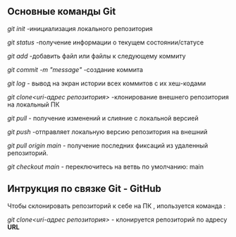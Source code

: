 ## Основные команды Git 

*git init* -инициализация локального репозитория

*git status* -получение информации о текущем состоянии/статусе

*git add* -добавить файл или файлы к следующему коммиту

*git commit -m "message"* -создание коммита

*git log* - вывод на экран истории всех коммитов с их хеш-кодами

*git clone<uri-адрес репозитория>* -клонирование внешнего репозитория на локальный ПК

*git pull* - получение изменений и слияние с локальной версией

*git push* -отправляет локальную версию репозитория на внешний 

*git pull origin main* - получение последних фиксаций из удаленный репозиторий.

*git checkout main* - переключитесь на ветвь по умолчанию: main

## Интрукция по связке Git - GitHub

Чтобы склонировать репозиторий к себе на ПК , ипользуется команда :

*git clone<uri-адрес репозитория>* - клонируется репозиторий по адресу **URL**